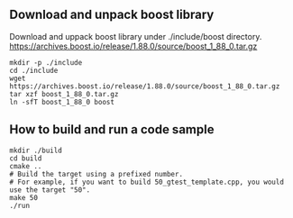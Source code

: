 ## Download and unpack boost library
Download and uppack boost library under ./include/boost directory.
https://archives.boost.io/release/1.88.0/source/boost_1_88_0.tar.gz

```shell
mkdir -p ./include
cd ./include
wget https://archives.boost.io/release/1.88.0/source/boost_1_88_0.tar.gz
tar xzf boost_1_88_0.tar.gz
ln -sfT boost_1_88_0 boost
```

## How to build and run a code sample
``` shell
mkdir ./build
cd build
cmake ..
# Build the target using a prefixed number.
# For example, if you want to build 50_gtest_template.cpp, you would use the target "50".
make 50
./run
```